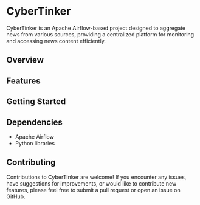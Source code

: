 # CyberTinker

CyberTinker is an Apache Airflow-based project designed to aggregate news from various sources, providing a centralized platform for monitoring and accessing news content efficiently.

## Overview



## Features

## Getting Started

## Dependencies

- Apache Airflow
- Python libraries

## Contributing

Contributions to CyberTinker are welcome! If you encounter any issues, have suggestions for improvements, or would like to contribute new features, please feel free to submit a pull request or open an issue on GitHub.
